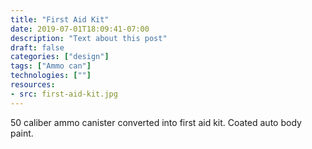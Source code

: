 ```yaml
---
title: "First Aid Kit"
date: 2019-07-01T18:09:41-07:00
description: "Text about this post"
draft: false
categories: ["design"]
tags: ["Ammo can"]
technologies: [""]
resources:
- src: first-aid-kit.jpg
---
```


50 caliber ammo canister converted into first aid kit. Coated auto body paint.
